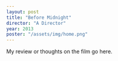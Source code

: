 ```yaml
---
layout: post
title: "Before Midnight"
director: "A Director"
year: 2013
poster: "/assets/img/home.png"
---
```


My review or thoughts on the film go here.

